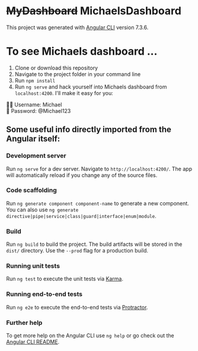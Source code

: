 # ~~MyDashboard~~ MichaelsDashboard

This project was generated with [Angular CLI](https://github.com/angular/angular-cli) version 7.3.6.

# To see Michaels dashboard ...
1. Clone or download this repository
2. Navigate to the project folder in your command line
3. Run `npm install`
4. Run `ng serve` and hack yourself into Michaels dashboard from `localhost:4200`. I'll make it easy for you: 

👨‍💼 Username: Michael <br/>
🔑 Password: @Michael123


## Some useful info directly imported from the Angular itself:


### Development server

Run `ng serve` for a dev server. Navigate to `http://localhost:4200/`. The app will automatically reload if you change any of the source files.

### Code scaffolding

Run `ng generate component component-name` to generate a new component. You can also use `ng generate directive|pipe|service|class|guard|interface|enum|module`.

### Build

Run `ng build` to build the project. The build artifacts will be stored in the `dist/` directory. Use the `--prod` flag for a production build.

### Running unit tests

Run `ng test` to execute the unit tests via [Karma](https://karma-runner.github.io).

### Running end-to-end tests

Run `ng e2e` to execute the end-to-end tests via [Protractor](http://www.protractortest.org/).

### Further help

To get more help on the Angular CLI use `ng help` or go check out the [Angular CLI README](https://github.com/angular/angular-cli/blob/master/README.md).
